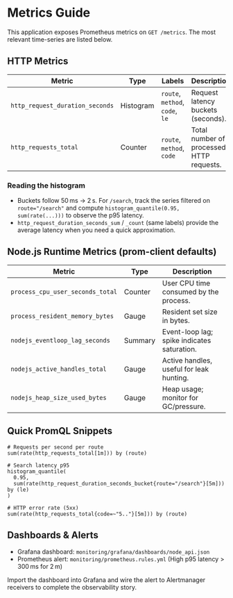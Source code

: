 # Metrics Guide

This application exposes Prometheus metrics on `GET /metrics`. The most relevant
time-series are listed below.

## HTTP Metrics

| Metric | Type | Labels | Description |
| --- | --- | --- | --- |
| `http_request_duration_seconds` | Histogram | `route`, `method`, `code`, `le` | Request latency buckets (seconds). |
| `http_requests_total` | Counter | `route`, `method`, `code` | Total number of processed HTTP requests. |

### Reading the histogram

- Buckets follow 50 ms → 2 s. For `/search`, track the series filtered on
  `route="/search"` and compute `histogram_quantile(0.95, sum(rate(...)))` to
  observe the p95 latency.
- `http_request_duration_seconds_sum` / `_count` (same labels) provide the
  average latency when you need a quick approximation.

## Node.js Runtime Metrics (prom-client defaults)

| Metric | Type | Description |
| --- | --- | --- |
| `process_cpu_user_seconds_total` | Counter | User CPU time consumed by the process. |
| `process_resident_memory_bytes` | Gauge | Resident set size in bytes. |
| `nodejs_eventloop_lag_seconds` | Summary | Event-loop lag; spike indicates saturation. |
| `nodejs_active_handles_total` | Gauge | Active handles, useful for leak hunting. |
| `nodejs_heap_size_used_bytes` | Gauge | Heap usage; monitor for GC/pressure. |

## Quick PromQL Snippets

```promql
# Requests per second per route
sum(rate(http_requests_total[1m])) by (route)

# Search latency p95
histogram_quantile(
  0.95,
  sum(rate(http_request_duration_seconds_bucket{route="/search"}[5m])) by (le)
)

# HTTP error rate (5xx)
sum(rate(http_requests_total{code=~"5.."}[5m])) by (route)
```

## Dashboards & Alerts

- Grafana dashboard: `monitoring/grafana/dashboards/node_api.json`
- Prometheus alert: `monitoring/prometheus.rules.yml` (High p95 latency > 300 ms for 2 m)

Import the dashboard into Grafana and wire the alert to Alertmanager receivers
to complete the observability story.
